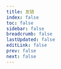 ```yaml
---
title: 友链
index: false
toc: false
sidebar: false
breadcrumb: false
lastUpdated: false
editLink: false
prev: false
next: false
---
```

<SiteInfo
  name="Mr.Hope's Blog"
  desc="Where there is light, there is hope"
  url="https://mister-hope.com"
  logo="https://mister-hope.com/logo.svg"
  repo="https://github.com/Mister-Hope/Mister-Hope.github.io"
  preview="https://theme-hope.vuejs.press/assets/image/mrhope.jpg"
/>
<SiteInfo
  name="花诽语's Blog"
  desc="你知道吗，樱花飘落的速度是秒速五厘米"
  url="https://shiori.fun"
  logo="https://shiori.fun/logo.png"
  repo="https://github.com/shiori2024/shiori-blog"
  preview="https://shiori.fun/assets/images/shiori.png"
/>

